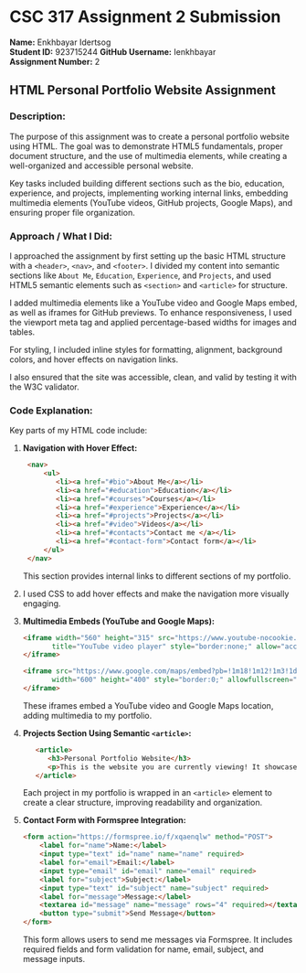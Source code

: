 
# CSC 317 Assignment 2 Submission

**Name:** Enkhbayar Idertsog  
**Student ID:** 923715244
**GitHub Username:** Ienkhbayar  
**Assignment Number:** 2  

## HTML Personal Portfolio Website Assignment

### Description:
The purpose of this assignment was to create a personal portfolio website using HTML. The goal was to demonstrate 
HTML5 fundamentals, proper document structure, and the use of multimedia elements, while creating a well-organized 
and accessible personal website.

Key tasks included building different sections such as the bio, education, experience, and projects, implementing 
working internal links, embedding multimedia elements (YouTube videos, GitHub projects, Google Maps), and ensuring proper file organization.

### Approach / What I Did:
I approached the assignment by first setting up the basic HTML structure with a `<header>`, `<nav>`, and `<footer>`. 
I divided my content into semantic sections like `About Me`, `Education`, `Experience`, and `Projects`, and 
used HTML5 semantic elements such as `<section>` and `<article>` for structure.

I added multimedia elements like a YouTube video and Google Maps embed, as well as iframes for GitHub previews. 
To enhance responsiveness, I used the viewport meta tag and applied percentage-based widths for images and tables.

For styling, I included inline styles for formatting, alignment, background colors, and hover effects on navigation links.

I also ensured that the site was accessible, clean, and valid by testing it with the W3C validator.

### Code Explanation:
Key parts of my HTML code include:

1. **Navigation with Hover Effect:**
   ```html
    <nav>
        <ul>
           <li><a href="#bio">About Me</a></li>
           <li><a href="#education">Education</a></li>
           <li><a href="#courses">Courses</a></li>
           <li><a href="#experience">Experience</a></li>
           <li><a href="#projects">Projects</a></li>
           <li><a href="#video">Videos</a></li>
           <li><a href="#contacts">Contact me </a></li>
           <li><a href="#contact-form">Contact form</a></li>
        </ul>      
    </nav>
   ```
   This section provides internal links to different sections of my portfolio. 
2. I used CSS to add hover effects and make the navigation more visually engaging.

2. **Multimedia Embeds (YouTube and Google Maps):**
   ```html
   <iframe width="560" height="315" src="https://www.youtube-nocookie.com/embed/JPzREbuXkCM?si=y2A5EuOTzBlyCndZ"
          title="YouTube video player" style="border:none;" allow="accelerometer; autoplay; clipboard-write; encrypted-media; gyroscope; picture-in-picture; web-share" referrerpolicy="strict-origin-when-cross-origin" allowfullscreen>
   </iframe>
   
   <iframe src="https://www.google.com/maps/embed?pb=!1m18!1m12!1m3!1d171219.5838242378!2d106.73706493509631!3d47.89176241573279!2m3!1f0!2f0!3f0!3m2!1i1024!2i768!4f13.1!3m3!1m2!1s0x5d96925be2b18aab%3A0xe606927864a1847f!2sUlaanbaatar%2C%20Mongolia!5e0!3m2!1sen!2sus!4v1740105072181!5m2!1sen!2sus"
          width="600" height="400" style="border:0;" allowfullscreen="" loading="lazy" referrerpolicy="no-referrer-when-downgrade">
   </iframe>
   ```
   These iframes embed a YouTube video and Google Maps location, adding multimedia to my portfolio.

3. **Projects Section Using Semantic `<article>`:**
   ```html
      <article>
         <h3>Personal Portfolio Website</h3>
         <p>This is the website you are currently viewing! It showcases my skills in HTML, CSS, and JavaScript. I designed it to present my personal achievements, projects, and contact details. This project helped me learn about responsive design and web accessibility.</p>
      </article>
   ```
   Each project in my portfolio is wrapped in an `<article>` element to create a clear structure, improving readability and organization.

4. **Contact Form with Formspree Integration:**
   ```html
   <form action="https://formspree.io/f/xqaenqlw" method="POST">
       <label for="name">Name:</label>
       <input type="text" id="name" name="name" required>
       <label for="email">Email:</label>
       <input type="email" id="email" name="email" required>
       <label for="subject">Subject:</label>
       <input type="text" id="subject" name="subject" required>
       <label for="message">Message:</label>
       <textarea id="message" name="message" rows="4" required></textarea>
       <button type="submit">Send Message</button>
   </form>
   ```
   This form allows users to send me messages via Formspree. It includes required fields and form validation for name, email, subject, and message inputs.
